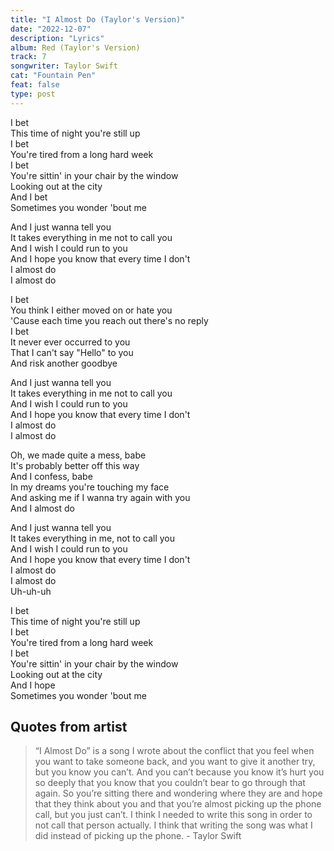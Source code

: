 ```yaml
---
title: "I Almost Do (Taylor's Version)"
date: "2022-12-07"
description: "Lyrics"
album: Red (Taylor's Version)
track: 7
songwriter: Taylor Swift
cat: "Fountain Pen"
feat: false
type: post
---
```


<p className="verse-one">
I bet <br />
This time of night you're still up <br />
I bet <br />
You're tired from a long hard week <br />
I bet <br />
You're sittin' in your chair by the window <br />
Looking out at the city <br />
And I bet <br />
Sometimes you wonder 'bout me <br />
</p>
<p className="chorus">
And I just wanna tell you <br />
It takes everything in me not to call you <br />
And I wish I could run to you <br />
And I hope you know that every time I don't  <br />
I almost do <br />
I almost do <br />
</p>
<p className="verse-two">
I bet <br />
You think I either moved on or hate you <br />
'Cause each time you reach out there's no reply <br />
I bet <br />
It never ever occurred to you <br />
That I can't say "Hello" to you <br />
And risk another goodbye <br />
</p>
<p className="chorus">
And I just wanna tell you <br />
It takes everything in me not to call you <br />
And I wish I could run to you <br />
And I hope you know that every time I don't <br />
I almost do <br />
I almost do <br />
</p>
<p className="bridge">
Oh, we made quite a mess, babe <br />
It's probably better off this way <br />
And I confess, babe <br />
In my dreams you're touching my face <br />
And asking me if I wanna try again with you <br />
And I almost do <br />
</p>
<p className="chorus">
And I just wanna tell you <br />
It takes everything in me, not to call you <br />
And I wish I could run to you <br />
And I hope you know that every time I don't <br />
I almost do <br />
I almost do <br />
Uh-uh-uh <br />
</p>
<p className="outro">
I bet <br />
This time of night you're still up <br />
I bet <br />
You're tired from a long hard week <br />
I bet <br />
You're sittin' in your chair by the window <br />
Looking out at the city <br />
And I hope <br />
Sometimes you wonder 'bout me  <br />
</p>

## Quotes from artist

<blockquote>
“I Almost Do” is a song I wrote about the conflict that you feel when you want to take someone back, and you want to give it another try, but you know you can’t. And you can’t because you know it’s hurt you so deeply that you know that you couldn’t bear to go through that again. So you’re sitting there and wondering where they are and hope that they think about you and that you’re almost picking up the phone call, but you just can’t. I think I needed to write this song in order to not call that person actually. I think that writing the song was what I did instead of picking up the phone. - Taylor Swift
</blockquote>
